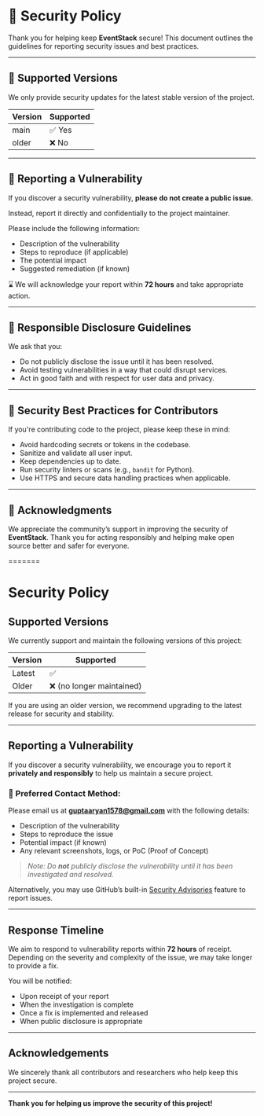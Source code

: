 
# 🔐 Security Policy

Thank you for helping keep **EventStack** secure! This document outlines the guidelines for reporting security issues and best practices.

---

## 📅 Supported Versions

We only provide security updates for the latest stable version of the project.

| Version | Supported |
|---------|-----------|
| main    | ✅ Yes     |
| older   | ❌ No      |

---

## 📢 Reporting a Vulnerability

If you discover a security vulnerability, **please do not create a public issue.**

Instead, report it directly and confidentially to the project maintainer.

Please include the following information:
- Description of the vulnerability
- Steps to reproduce (if applicable)
- The potential impact
- Suggested remediation (if known)

⌛ We will acknowledge your report within **72 hours** and take appropriate action.

---

## 🚫 Responsible Disclosure Guidelines

We ask that you:
- Do not publicly disclose the issue until it has been resolved.
- Avoid testing vulnerabilities in a way that could disrupt services.
- Act in good faith and with respect for user data and privacy.

---

## 🧠 Security Best Practices for Contributors

If you're contributing code to the project, please keep these in mind:
- Avoid hardcoding secrets or tokens in the codebase.
- Sanitize and validate all user input.
- Keep dependencies up to date.
- Run security linters or scans (e.g., `bandit` for Python).
- Use HTTPS and secure data handling practices when applicable.

---

## 🙏 Acknowledgments

We appreciate the community’s support in improving the security of **EventStack**. Thank you for acting responsibly and helping make open source better and safer for everyone.

=======
# Security Policy

## Supported Versions

We currently support and maintain the following versions of this project:

| Version | Supported          |
|---------|--------------------|
| Latest  | ✅                 |
| Older   | ❌ (no longer maintained) |

If you are using an older version, we recommend upgrading to the latest release for security and stability.

---

## Reporting a Vulnerability

If you discover a security vulnerability, we encourage you to report it **privately and responsibly** to help us maintain a secure project.

### 📧 Preferred Contact Method:
Please email us at **guptaaryan1578@gmail.com** with the following details:
- Description of the vulnerability
- Steps to reproduce the issue
- Potential impact (if known)
- Any relevant screenshots, logs, or PoC (Proof of Concept)

> _Note: Do **not** publicly disclose the vulnerability until it has been investigated and resolved._

Alternatively, you may use GitHub’s built-in [Security Advisories](https://docs.github.com/en/code-security/security-advisories/guidance-on-reporting-and-writing/privately-reporting-a-security-vulnerability) feature to report issues.

---

## Response Timeline

We aim to respond to vulnerability reports within **72 hours** of receipt. Depending on the severity and complexity of the issue, we may take longer to provide a fix.

You will be notified:
- Upon receipt of your report
- When the investigation is complete
- Once a fix is implemented and released
- When public disclosure is appropriate

---

## Acknowledgements

We sincerely thank all contributors and researchers who help keep this project secure.

---

**Thank you for helping us improve the security of this project!**
